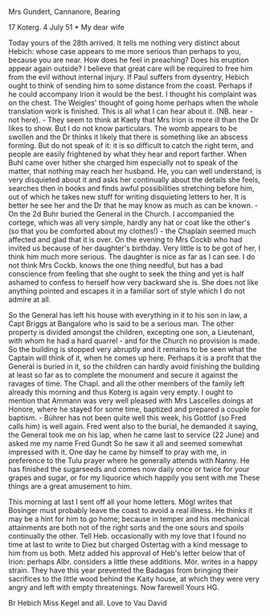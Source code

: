 Mrs Gundert, Cannanore, Bearing

17 Koterg. 4 July 51
 <Friday>*
My dear wife

Today yours of the 28th arrived. It tells me nothing very distinct about Hebich: whose case appears to me more serious than perhaps to you, because you are near. How does he feel in preaching? Does his eruption appear again outside? I believe that great care will be required to free him from the evil without internal injury. If Paul suffers from dysentry, Hebich ought to think of sending him to some distance from the coast. Perhaps if he could accompany Irion it would be the best. I thought his complaint was on the chest. The Weigles' thought of going home perhaps when the whole translation work is finished. This is all what I can hear about it. (NB. hear - not here). - They seem to think at Kaety that Mrs Irion is more ill than the Dr likes to show. But I do not know particulars. The womb appears to be swollen and the Dr thinks it likely that there is something like an abscess forming. But do not speak of it: it is so difficult to catch the right term, and people are easily frightened by what they hear and report farther. When Buhl came over hither she charged him especially not to speak of the matter, that nothing may reach her husband. He, you can well understand, is very disquieted about it and asks her continually about the details she feels, searches then in books and finds awful possibilities stretching before him, out of which he takes new stuff for writing disquieting letters to her. It is better he see her and the Dr that he may know as much as can be known. - On the 2d Buhr buried the General in the Church. I accompanied the cortege, which was all very simple, hardly any hat or coat like the other's (so that you be comforted about my clothes!) - the Chaplain seemed much affected and glad that it is over. On the evening to Mrs Cockb who had invited us because of her daughter's birthday. Very little is to be got of her, I think him much more serious. The daughter is nice as far as I can see. I do not think Mrs Cockb. knows the one thing needful, but has a bad conscience from feeling that she ought to seek the thing and yet is half ashamed to confess to herself how very backward she is. She does not like anything pointed and escapes it in a familiar sort of style which I do not admire at all.

So the General has left his house with everything in it to his son in law, a Capt Briggs at Bangalore who is said to be a serious man. The other property is divided amongst the children, excepting one son, a Lieutenant, with whom he had a hard quarrel - and for the Church no provision is made. So the building is stopped very abruptly and it remains to be seen what the Captain will think of it, when he comes up here. Perhaps it is a profit that the General is buried in it, so the children can hardly avoid finishing the building at least so far as to complete the monument and secure it against the ravages of time. The Chapl. and all the other members of the family left already this morning and thus Koterg is again very empty. 
I ought to mention that Ammann was very well pleased with Mrs Lascelles doings at Honore, where he stayed for some time, baptized and prepared a couple for baptism. - Bührer has not been quite well this week, his Gottlof (so Fred calls him) is well again. Fred went also to the burial, he demanded it saying, the General took me on his lap, when he came last to service (22 June) and asked me my name Fred Gundt So he saw it all and seemed somewhat impressed with it. One day he came by himself to pray with me, in preference to the Tulu prayer where he generally attends with Nanny. He has finished the sugarseeds and comes now daily once or twice for your grapes and sugar, or for my liquorice which happily you sent with me These things are a great amusement to him.

This morning at last I sent off all your home letters. Mögl writes that Bosinger must probably leave the coast to avoid a real illness. He thinks it may be a hint for him to go home; because in temper and his mechanical attainments are both not of the right sorts and the one sours and spoils continually the other. Tell Heb. occasionally with my love that I found no time at last to write to Diez but charged Ostertag with a kind message to him from us both. Metz added his approval of Heb's letter below that of Irion: perhaps Albr. considers a little these additions. Mör. writes in a happy strain. They have this year prevented the Badagas from bringing their sacrifices to the little wood behind the Kaity house, at which they were very angry and left with empty threatenings. Now farewell
 Yours HG.

Br Hebich Miss Kegel and all. Love to Vau David
